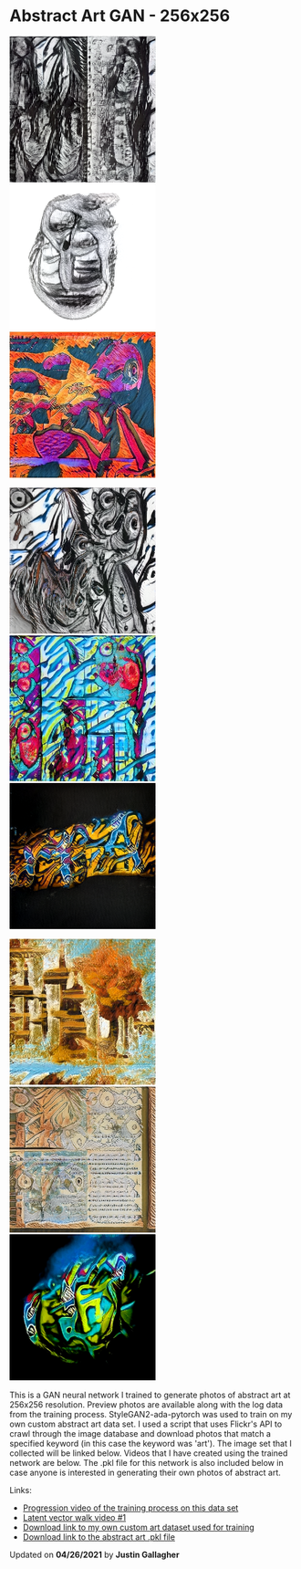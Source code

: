 # Abstract Art GAN - 256x256
![Test](https://github.com/ThisJustin-code/pretrained-gan-abstract-art-256/blob/master/preview/8973432.png)
![Test](https://github.com/ThisJustin-code/pretrained-gan-abstract-art-256/blob/master/preview/8973498.png)
![Test](https://github.com/ThisJustin-code/pretrained-gan-abstract-art-256/blob/master/preview/8973600.png)

![Test](https://github.com/ThisJustin-code/pretrained-gan-abstract-art-256/blob/master/preview/8973446.png)
![Test](https://github.com/ThisJustin-code/pretrained-gan-abstract-art-256/blob/master/preview/8973522.png)
![Test](https://github.com/ThisJustin-code/pretrained-gan-abstract-art-256/blob/master/preview/8975286.png)

![Test](https://github.com/ThisJustin-code/pretrained-gan-abstract-art-256/blob/master/preview/8973458.png)
![Test](https://github.com/ThisJustin-code/pretrained-gan-abstract-art-256/blob/master/preview/8973584.png)
![Test](https://github.com/ThisJustin-code/pretrained-gan-abstract-art-256/blob/master/preview/8975428.png)

This is a GAN neural network I trained to generate photos of abstract art at 256x256 resolution. Preview photos are 
available along with the log data from the training process. StyleGAN2-ada-pytorch was used to train on my own custom 
abstract art data set. I used a script that uses Flickr's API to crawl through the image database and download photos that 
match a specified keyword (in this case the keyword was 'art'). The image set that I collected will be linked below. 
Videos that I have created using the trained network are below. The 
.pkl file for this network is also included below in case anyone is interested in generating their own photos of 
abstract art.

Links:

* [Progression video of the training process on this data set](https://youtu.be/Veh3uNC8VI8)
* [Latent vector walk video #1](https://youtu.be/Gzfzxq-ZHTo)
* [Download link to my own custom art dataset used for training]()
* [Download link to the abstract art .pkl file]()

Updated on **04/26/2021** by **Justin Gallagher**
